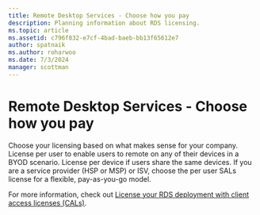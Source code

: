 ```yaml
---
title: Remote Desktop Services - Choose how you pay
description: Planning information about RDS licensing.
ms.topic: article
ms.assetid: c796f832-e7cf-4bad-baeb-bb13f65612e7
author: spatnaik
ms.author: roharwoo
ms.date: 7/3/2024
manager: scottman
---
```

# Remote Desktop Services - Choose how you pay

Choose your licensing based on what makes sense for your company. License per user to enable users to remote on any of their devices in a BYOD scenario. License per device if users share the same devices. If you are a service provider (HSP or MSP) or ISV, choose the per user SALs license for a flexible, pay-as-you-go model.

For more information, check out [License your RDS deployment with client access licenses (CALs)](rds-client-access-license.md).
